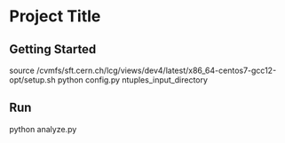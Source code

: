 # Project Title

## Getting Started
source /cvmfs/sft.cern.ch/lcg/views/dev4/latest/x86_64-centos7-gcc12-opt/setup.sh
python config.py ntuples_input_directory

## Run
python analyze.py


